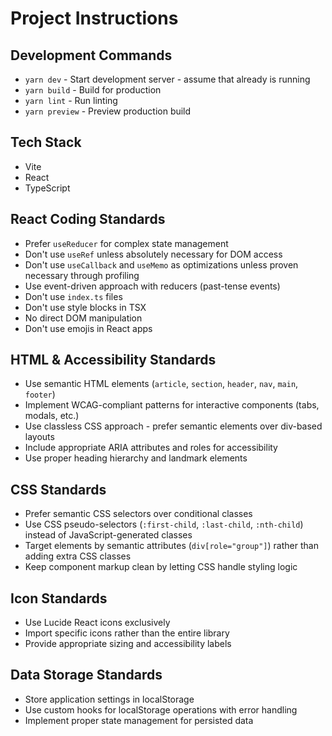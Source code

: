 # Project Instructions

## Development Commands

- `yarn dev` - Start development server - assume that already is running
- `yarn build` - Build for production
- `yarn lint` - Run linting
- `yarn preview` - Preview production build

## Tech Stack

- Vite
- React
- TypeScript

## React Coding Standards

- Prefer `useReducer` for complex state management
- Don't use `useRef` unless absolutely necessary for DOM access
- Don't use `useCallback` and `useMemo` as optimizations unless proven necessary through profiling
- Use event-driven approach with reducers (past-tense events)
- Don't use `index.ts` files
- Don't use style blocks in TSX
- No direct DOM manipulation
- Don't use emojis in React apps

## HTML & Accessibility Standards

- Use semantic HTML elements (`article`, `section`, `header`, `nav`, `main`, `footer`)
- Implement WCAG-compliant patterns for interactive components (tabs, modals, etc.)
- Use classless CSS approach - prefer semantic elements over div-based layouts
- Include appropriate ARIA attributes and roles for accessibility
- Use proper heading hierarchy and landmark elements

## CSS Standards

- Prefer semantic CSS selectors over conditional classes
- Use CSS pseudo-selectors (`:first-child`, `:last-child`, `:nth-child`) instead of JavaScript-generated classes
- Target elements by semantic attributes (`div[role="group"]`) rather than adding extra CSS classes
- Keep component markup clean by letting CSS handle styling logic

## Icon Standards

- Use Lucide React icons exclusively
- Import specific icons rather than the entire library
- Provide appropriate sizing and accessibility labels

## Data Storage Standards

- Store application settings in localStorage
- Use custom hooks for localStorage operations with error handling
- Implement proper state management for persisted data

